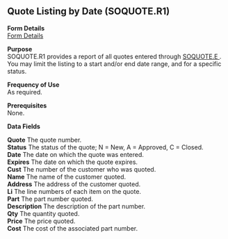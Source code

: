 ##  Quote Listing by Date (SOQUOTE.R1)

<PageHeader />

**Form Details**  
[ Form Details ](SOQUOTE-R1-1/README.md)   

**Purpose**  
SOQUOTE.R1 provides a report of all quotes entered through [ SOQUOTE.E ](../../MRK-ENTRY/SOQUOTE-E/README.md) . You may limit the listing to a start and/or end date range, and for a specific status. 

**Frequency of Use**  
As required.

**Prerequisites**  
None.

**Data Fields**

**Quote** The quote number.  
**Status** The status of the quote; N = New, A = Approved, C = Closed.  
**Date** The date on which the quote was entered.  
**Expires** The date on which the quote expires.  
**Cust** The number of the customer who was quoted.  
**Name** The name of the customer quoted.  
**Address** The address of the customer quoted.  
**Li** The line numbers of each item on the quote.  
**Part** The part number quoted.  
**Description** The description of the part number.  
**Qty** The quantity quoted.  
**Price** The price quoted.  
**Cost** The cost of the associated part number.  
  
<badge text= "Version 8.10.57" vertical="middle" />

<PageFooter />